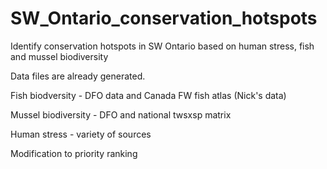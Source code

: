# SW_Ontario_conservation_hotspots
Identify conservation hotspots in SW Ontario based on human stress, fish and mussel biodiversity

Data files are already generated.

Fish biodversity - DFO data and Canada FW fish atlas (Nick's data)

Mussel biodiversity - DFO and national twsxsp matrix

Human stress - variety of sources

Modification to priority ranking